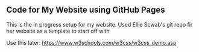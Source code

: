 ## Code for My Website using GitHub Pages

This is the in progress setup for my website. Used Ellie Scwab's git repo fir her website as a template to start off with
 
Use this later: https://www.w3schools.com/w3css/w3css_demo.asp
